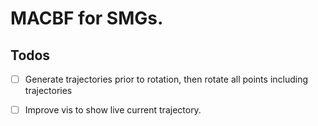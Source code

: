 # MACBF for SMGs.

## Todos
- [ ] Generate trajectories prior to rotation, then rotate all points including trajectories

- [ ] Improve vis to show live current trajectory. 


